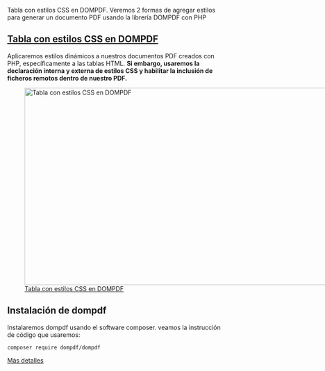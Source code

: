 <p>Tabla con estilos CSS en DOMPDF. Veremos 2 formas de agregar estilos para generar un documento PDF usando la librería DOMPDF con PHP</p>
<h2><a href="https://baulphp.com/download/tabla-con-estilos-css-en-dompdf/">Tabla con estilos CSS en DOMPDF</a></h2>
<p>Aplicaremos estilos dinámicos a nuestros documentos PDF creados con PHP, específicamente a las tablas HTML. <strong>Si embargo, usaremos la declaración interna y externa de estilos CSS y habilitar la inclusión de ficheros remotos dentro de nuestro PDF.</strong></p>
<p><a href="https://baulphp.com/download/tabla-con-estilos-css-en-dompdf/">  <figure id="attachment_27824" aria-describedby="caption-attachment-27824" style="width: 913px" class="wp-caption alignnone"><img fetchpriority="high" decoding="async" src="https://ml7arjjuodoj.i.optimole.com/w:913/h:454/q:mauto/f:best/https://baulphp.com/wp-content/uploads/2024/01/Tabla-con-estilos-CSS-en-DOMPDF.jpg" alt="Tabla con estilos CSS en DOMPDF" width="913" height="454" class="size-full wp-image-27824" /><figcaption id="caption-attachment-27824" class="wp-caption-text">Tabla con estilos CSS en DOMPDF</figcaption></figure></a></p>
<h2>Instalación de dompdf</h2>
<p>Instalaremos dompdf usando el software composer. veamos la instrucción de código que usaremos:</p>
<div class="hcb_wrap">
<pre class="prism undefined-numbers lang-plain" data-lang="Plain Text"><code>composer require dompdf/dompdf</code></pre>
</div>

<a href="https://baulphp.com/download/tabla-con-estilos-css-en-dompdf/">Más detalles</a>
